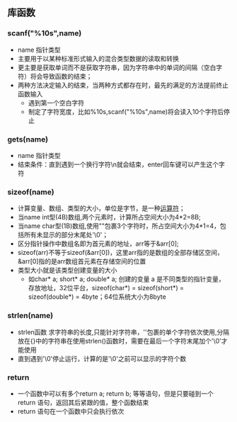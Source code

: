 ## 库函数

### scanf("%10s",name)
- name 指针类型
- 主要用于以某种标准形式输入的混合类型数据的读取和转换
- 更主要是获取单词而不是获取字符串，因为字符串中的单词的间隔（空白字符）将会导致函数的结束；
- 两种方法决定输入的结束，当两种方式都存在时，最先的满足的方法提前终止函数输入
  - 遇到第一个空白字符
  - 制定了字符宽度，比如%10s,scanf("%10s",name)将会读入10个字符后停止

### gets(name)
- name 指针类型
- 结束条件：直到遇到一个换行字符\n就会结束，enter回车键可以产生这个字符

### sizeof(name) 
- 计算变量、数组、类型的大小，单位是字节，是一种[运算符](../Operator/operators.md)；
- 当name int型(4B)数组,两个元素时，计算所占空间大小为4*2=8B;
- 当name char型(1B)数组,使用""包裹3个字符时，所占空间大小为4*1=4，包括所有未显示的部分末尾处'\0'；
- 区分指针操作中数组名即为首元素的地址，arr等于&arr[0];
- sizeof(arr)不等于sizeof(&arr[0])，这里arr指的是数组的全部存储区空间，&arr[0]指的是arr数组首元素在存储空间的位置
- 类型大小就是该类型创建变量的大小
  - 如char* a; short* a; double* a; 创建的变量 a 是不同类型的指针变量，存放地址，32位平台，sizeof(char*) = sizeof(short*) = sizeof(double*) = 4byte；64位系统大小为8byte


### strlen(name)
- strlen函数 求字符串的长度,只能针对字符串，''包裹的单个字符依次使用,分隔放在{}中的字符串在使用strlen()函数时，需要在最后一个字符末尾加个'\0'才能使用
- 直到遇到'\0'停止运行，计算的是'\0'之前可以显示的字符个数

### return
- 一个函数中可以有多个return a; return b; 等等语句，但是只要碰到一个return 语句，返回其后紧跟的值，整个函数结束
- return 语句在一个函数中只会执行依次
